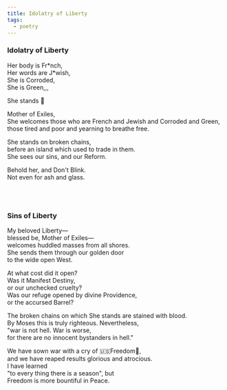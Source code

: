 ```yaml
---
title: Idolatry of Liberty
tags:
  - poetry
---
```


### Idolatry of Liberty

Her body is Fr\*nch, <br/>
Her words are J\*wish, <br/>
She is Corroded, <br/>
She is Green,,, <br/>

She stands 🗽

Mother of Exiles, <br/>
She welcomes those who are French and Jewish and Corroded and Green, <br/>
those tired and poor and yearning to breathe free. <br/>

She stands on broken chains, <br/>
before an island which used to trade in them. <br/>
She sees our sins, and our Reform. <br/>

Behold her, and Don't Blink. <br/>
Not even for ash and glass.

<br/><br/>
### Sins of Liberty 

My beloved Liberty—<br/>
blessed be, Mother of Exiles—<br/>
welcomes huddled masses from all shores. <br/>
She sends them through our golden door <br/>
to the wide open West. 

At what cost did it open? <br/>
Was it Manifest Destiny, <br/>
or our unchecked cruelty? <br/>
Was our refuge opened by divine Providence, <br/>
or the accursed Barrel? 

The broken chains on which She stands are stained with blood. <br/>
By Moses this is truly righteous. Nevertheless, <br/>
"war is not hell. War is worse, <br/>
for there are no innocent bystanders in hell." 

We have sown war with a cry of 🇺🇸Freedom🦅, <br/>
and we have reaped results glorious and atrocious.<br/>
I have learned<br/>
"to every thing there is a season", but <br/>
Freedom is more bountiful in Peace.